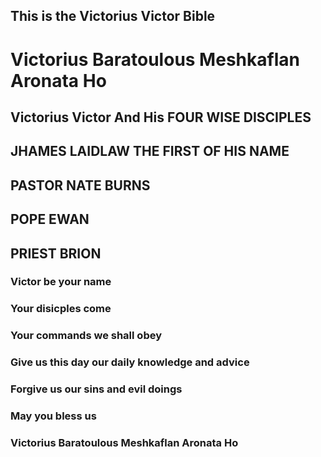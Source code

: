 ## This is the Victorius Victor Bible
# Victorius Baratoulous Meshkaflan Aronata Ho

## Victorius Victor And His FOUR WISE DISCIPLES
## JHAMES LAIDLAW THE FIRST OF HIS NAME
## PASTOR NATE BURNS 
## POPE EWAN 
## PRIEST BRION



###     Victor be your name
###    Your disicples come
###    Your commands we shall obey

###    Give us this day our daily knowledge and advice
###    Forgive us our sins and evil doings
###    May you bless us
###    Victorius Baratoulous Meshkaflan Aronata Ho
   
